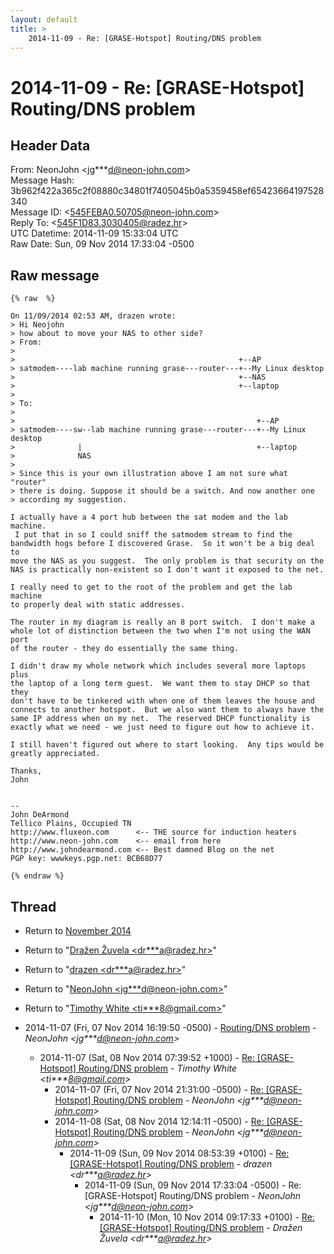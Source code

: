 ```yaml
---
layout: default
title: >
    2014-11-09 - Re: [GRASE-Hotspot] Routing/DNS problem
---
```


# 2014-11-09 - Re: [GRASE-Hotspot] Routing/DNS problem

## Header Data

From: NeonJohn \<jg***d@neon-john.com\><br>
Message Hash: 3b962f422a365c2f08880c34801f7405045b0a5359458ef65423664197528340<br>
Message ID: \<545FEBA0.50705@neon-john.com\><br>
Reply To: \<545F1D83.3030405@radez.hr\><br>
UTC Datetime: 2014-11-09 15:33:04 UTC<br>
Raw Date: Sun, 09 Nov 2014 17:33:04 -0500<br>

## Raw message

```
{% raw  %}

On 11/09/2014 02:53 AM, drazen wrote:
> Hi Neojohn
> how about to move your NAS to other side?
> From:
> 
>                                                  +--AP
> satmodem----lab machine running grase---router---+--My Linux desktop
>                                                  +--NAS
>                                                  +--laptop
> 
> To:
> 
>                                                      +--AP
> satmodem----sw--lab machine running grase---router---+--My Linux desktop
>              |                                       +--laptop
>              NAS
> 
> Since this is your own illustration above I am not sure what "router"
> there is doing. Suppose it should be a switch. And now another one
> according my suggestion.

I actually have a 4 port hub between the sat modem and the lab machine.
 I put that in so I could sniff the satmodem stream to find the
bandwidth hogs before I discovered Grase.  So it won't be a big deal to
move the NAS as you suggest.  The only problem is that security on the
NAS is practically non-existent so I don't want it exposed to the net.

I really need to get to the root of the problem and get the lab machine
to properly deal with static addresses.

The router in my diagram is really an 8 port switch.  I don't make a
whole lot of distinction between the two when I'm not using the WAN port
of the router - they do essentially the same thing.

I didn't draw my whole network which includes several more laptops plus
the laptop of a long term guest.  We want them to stay DHCP so that they
don't have to be tinkered with when one of them leaves the house and
connects to another hotspot.  But we also want them to always have the
same IP address when on my net.  The reserved DHCP functionality is
exactly what we need - we just need to figure out how to achieve it.

I still haven't figured out where to start looking.  Any tips would be
greatly appreciated.

Thanks,
John


-- 
John DeArmond
Tellico Plains, Occupied TN
http://www.fluxeon.com      <-- THE source for induction heaters
http://www.neon-john.com    <-- email from here
http://www.johndearmond.com <-- Best damned Blog on the net
PGP key: wwwkeys.pgp.net: BCB68D77

{% endraw %}
```

## Thread

+ Return to [November 2014](/archive/2014/11)

+ Return to "[Dražen Žuvela <dr***a<span>@</span>radez.hr>](/authors/dr___a_at_radez_hr)"
+ Return to "[drazen <dr***a<span>@</span>radez.hr>](/authors/dr___a_at_radez_hr)"
+ Return to "[NeonJohn <jg***d<span>@</span>neon-john.com>](/authors/jg___d_at_neonjohn_com)"
+ Return to "[Timothy White <ti***8<span>@</span>gmail.com>](/authors/ti___8_at_gmail_com)"

+ 2014-11-07 (Fri, 07 Nov 2014 16:19:50 -0500) - [Routing/DNS problem](/archive/2014/11/4e86c67b6cd7d64c231e6ef553fb2e643d259a8ac910de05f925be426cf4b98e) - _NeonJohn \<jg***d@neon-john.com\>_
  + 2014-11-07 (Sat, 08 Nov 2014 07:39:52 +1000) - [Re: [GRASE-Hotspot] Routing/DNS problem](/archive/2014/11/35c55fa74266451969d4394dec565f8873a4b69dc69e530992ba225010548f32) - _Timothy White \<ti***8@gmail.com\>_
    + 2014-11-07 (Fri, 07 Nov 2014 21:31:00 -0500) - [Re: [GRASE-Hotspot] Routing/DNS problem](/archive/2014/11/dc4fe7ed8d045fc4379757bd44ec673bed731df034b88d31b5fd987a6f29b4a0) - _NeonJohn \<jg***d@neon-john.com\>_
    + 2014-11-08 (Sat, 08 Nov 2014 12:14:11 -0500) - [Re: [GRASE-Hotspot] Routing/DNS problem](/archive/2014/11/e4fc754f8b94a4bbcf6e83f2272c8d6cd6951b04f78b01fd11a3454e50106511) - _NeonJohn \<jg***d@neon-john.com\>_
      + 2014-11-09 (Sun, 09 Nov 2014 08:53:39 +0100) - [Re: [GRASE-Hotspot] Routing/DNS problem](/archive/2014/11/d48f772d77819c9b5d7f46fe932156ac1edf0837f4dee58f424dd515858c0578) - _drazen \<dr***a@radez.hr\>_
        + 2014-11-09 (Sun, 09 Nov 2014 17:33:04 -0500) - Re: [GRASE-Hotspot] Routing/DNS problem - _NeonJohn \<jg***d@neon-john.com\>_
          + 2014-11-10 (Mon, 10 Nov 2014 09:17:33 +0100) - [Re: [GRASE-Hotspot] Routing/DNS problem](/archive/2014/11/055eba6ba5244ce48df1df432a48ed092dd0902b58e5f4486587b87520f5d6b9) - _Dražen Žuvela \<dr***a@radez.hr\>_

